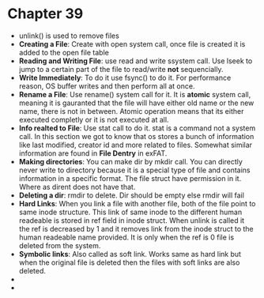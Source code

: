 # Chapter 39

- unlink() is used to remove files
- **Creating a File**: Create with open system call, once file is created it is added to the open file table
- **Reading and Writing File**: use read and write ssystem call. Use lseek to jump to a certain part of the file to read/write **not** sequencially.
- **Write Immediately**: To do it use fsync() to do it. For performance reason, OS buffer writes and then perform all at once.
- **Rename a File**: Use rename() system call for it. It is **atomic** system call, meaning it is gauranted that the file will have either old name or the new name, there is not in between. Atomic operation means that its either executed completly or it is not executed at all.
- **Info realted to File**: Use stat call to do it. stat is a command not a system call. In this section we got to know that os stores a bunch of information like last modified, creator id and more related to files. Somewhat similar information are found in **File Dentry** in exFAT.
- **Making directories**: You can make dir by mkdir call. You can directly never write to directory because it is a special type of file and contains information in a specific format. The file struct have permission in it. Where as dirent does not have that.
- **Deleting a dir**: rmdir to delete. Dir should be empty else rmdir will fail
- **Hard Links**: When you link a file with another file, both of the file point to same inode structure. This link of same inode to the different human readeable is stored in ref field in inode struct. When unlink is called it the ref is decreased by 1 and it removes link from the inode struct to the human readeable name provided. It is only when the ref is 0 file is deleted from the system.
- **Symbolic links**: Also called as soft link. Works same as hard link but when the original file is deleted then the files with soft links are also deleted.
- 
- 

